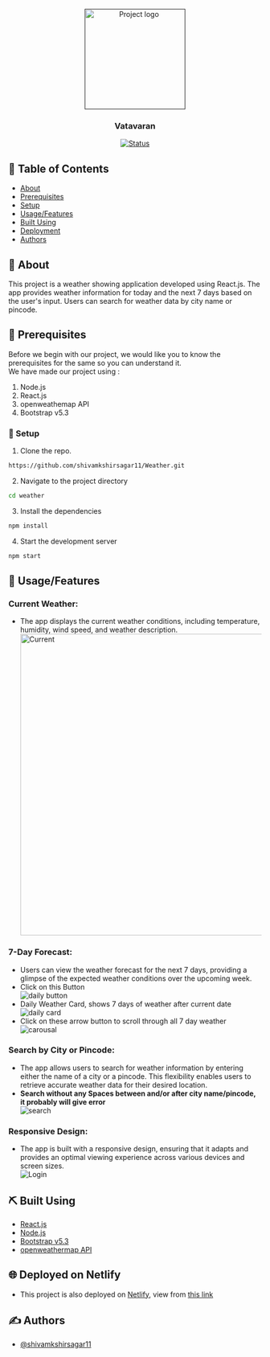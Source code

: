<p align="center">
  <a href="" rel="noopener">
 <img width=200px height=200px src="./public/favicon.svg" alt="Project logo"></a>
</p>

<h3 align="center">Vatavaran</h3>

<div align="center">

[![Status](https://img.shields.io/badge/status-active-success.svg)]()

</div>

## 📝 Table of Contents

- [About](#about)
- [Prerequisites](#prerequisites)
- [Setup](#setup)
- [Usage/Features](#usage)
- [Built Using](#built_using)
- [Deployment](#deplopy)
- [Authors](#authors)

## 🧐 About <a name = "about"></a>

This project is a weather showing application developed using React.js. The app provides weather information for today and the next 7 days based on the user's input. Users can search for weather data by city name or pincode.

## 🏁 Prerequisites <a name = "prerequisites"></a>

Before we begin with our project, we would like you to know the prerequisites for the same so you can understand it.  
We have made our project using :

1. Node.js
2. React.js
3. openweathemap API
4. Bootstrap v5.3

### 🔧 Setup <a name = "setup"></a>

1. Clone the repo.

```sh
https://github.com/shivamkshirsagar11/Weather.git
```
2. Navigate to the project directory
```sh
cd weather
```
3. Install the dependencies
```sh
npm install
```
4. Start the development server
```sh
npm start
```
## 🎈 Usage/Features <a name="usage"></a>

<h3><b>Current Weather:</b> </h3>
<ul><li>The app displays the current weather conditions, including temperature, humidity, wind speed, and weather description.</li>
<img width=600px src="./src/images/current.png" alt="Current"/>
</ul>

<h3><b>7-Day Forecast:</b> </h3>
<ul><li>Users can view the weather forecast for the next 7 days, providing a glimpse of the expected weather conditions over the upcoming week.</li>
<li>Click on this Button</li>
<img src="./src/images/daily_button.png" alt="daily button"/>
<li> Daily Weather Card, shows 7 days of weather after current date</li>
<img src="./src/images/daily_card.png" alt="daily card"/>
<li>Click on these arrow button to scroll through all 7 day weather</li>
<img src="./src/images/highlited_daily.png" alt="carousal"/>
</ul>

<h3><b>Search by City or Pincode:</b> </h3>
<ul><li>The app allows users to search for weather information by entering either the name of a city or a pincode. This flexibility enables users to retrieve accurate weather data for their desired location.</li>
<li><b>Search without any Spaces between and/or after city name/pincode, it probably will give error</b></li>
<img src="./src/images/search.png" alt="search"/>
</ul>

<h3><b>Responsive Design:</b> </h3>
<ul><li>The app is built with a responsive design, ensuring that it adapts and provides an optimal viewing experience across various devices and screen sizes.</li>
<img src="./src/images/responsive.png" alt="Login"/>
</ul>

## ⛏️ Built Using <a name = "built_using"></a>

- [React.js](https://react.dev/)
- [Node.js](https://nodejs.org/en/about/)
- [Bootstrap v5.3](https://getbootstrap.com/docs/5.3/getting-started/introduction/)
- [openweathermap API](https://openweathermap.org/api)

## 🌐 Deployed on Netlify <a name = "deploy"></a>
- This project is also deployed on [Netlify](https://app.netlify.com/), view from [this link](https://projectvatavaran.netlify.app/)
## ✍️ Authors <a name = "authors"></a>

- [@shivamkshirsagar11](https://github.com/shivamkshirsagar11)
